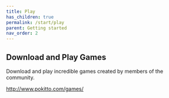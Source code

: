 ```yaml
---
title: Play
has_children: true
permalink: /start/play
parent: Getting started
nav_order: 2
---
```


## Download and Play Games

Download and play incredible games created by members of the community.

http://www.pokitto.com/games/
